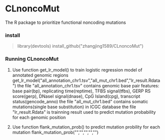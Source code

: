 # CLnoncoMut
The R package to prioritize functional noncoding mutations

### install ###
> library(devtools)
> install_github("zhangjing1589/CLnoncoMut")


### Running CLnoncoMut ###

1. Use function get_lr_model() to train logistic regression model of annotated genomic regions
   get_lr_model("all_annotation_chr1.tsv","all_mut_chr1.bed","lr_result.Rdata") 
   the file "all_annotation_chr1.tsv" contains genomic base pair features: base pair(bp), replicating time(reptime), TFBS signal(tfbs), GERP RS score(gerp), DNaseI signal(dnase), CpG Island(cpg), transcript status(gencode_anno) 
   the file "all_mut_chr1.bed" contains somatic mutations(single base substitution) in ICGC database 
   the file "lr_result.Rdata" is trainning result used to predict mutation probability for each genomic position

2. Use function flank_mutation_prob() to predict mutation probility for each mutation
   flank_mutation_prob("","","","","")
